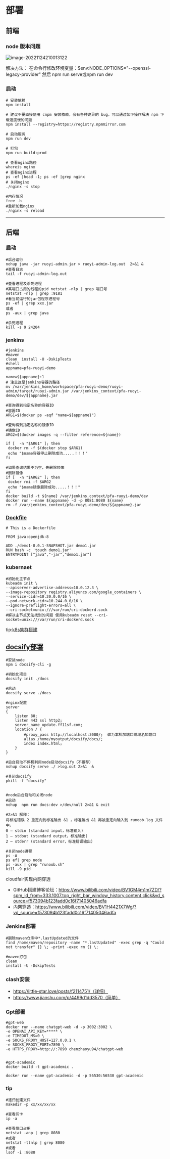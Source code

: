 # 部署

## 前端

### node 版本问题

![image-20221124210013122](http://cdn.pengfanao.top/image-20221124210013122.png)

解决方法：
在命令行修改环境变量：$env:NODE_OPTIONS="--openssl-legacy-provider"
然后 npm run serve或npm run dev

### 启动

```shell
# 安装依赖
npm install

# 建议不要直接使用 cnpm 安装依赖，会有各种诡异的 bug。可以通过如下操作解决 npm 下载速度慢的问题
npm install --registry=https://registry.npmmirror.com

# 启动服务
npm run dev

# 打包
npm run build:prod

# 查看nginx路径
whereis nginx
# 查看nginx进程
ps -ef |head -1; ps -ef |grep nginx       
# 关闭nginx
./nginx -s stop
 
#内存情况
free -h
#重新加载nginx
./nginx -s reload
```





---

## 后端

### 启动

```shell
#后台运行
nohup java -jar ruoyi-admin.jar > ruoyi-admin-log.out  2>&1 &
#查看日志
tail -f ruoyi-admin-log.out

#查看进程及杀死进程
#某端口占用的线程的pid netstat -nlp | grep 端口号
netstat -nlp | grep :9181
#看当前运行的jar包程序进程号
ps -ef | grep xxx.jar
或者
ps -aux | grep java
 
#杀死进程
kill -s 9 24204

```

### jenkins

```shell
#jenkins
#maven
clean  install -U -DskipTests
#shell
appname=pfa-ruoyi-demo

name=${appname}:1
# 注意这是jenkins容器的路径
mv /var/jenkins_home/workspace/pfa-ruoyi-demo/ruoyi-admin/target/ruoyi-admin.jar /var/jenkins_context/pfa-ruoyi-demo/dev/${appname}.jar

#查询得到指定名称的容器ID
#容器ID
ARG1=$(docker ps -aqf "name=${appname}")

#查询得到指定名称的镜像ID
#镜像ID
ARG2=$(docker images -q --filter reference=${name})

if [  -n "$ARG1" ]; then
 docker rm -f $(docker stop $ARG1)
 echo "$name容器停止删除成功.....！！！"
fi

#如果查询结果不为空，先删除镜像
#删除镜像
if [  -n "$ARG2" ]; then
 docker rmi -f $ARG2
 echo "$name镜像删除成功.....！！！"
fi
docker build -t ${name} /var/jenkins_context/pfa-ruoyi-demo/dev
docker run --name ${appname} -d -p 8081:8080 ${name}
rm -f /var/jenkins_context/pfa-ruoyi-demo/dev/${appname}.jar
```

### [Dockfile](https://angry-swanson-b4e47b.netlify.app/zh-cn/custom-navbar)

```shell
# This is a Dockerfile

FROM java:openjdk-8

ADD ./demo1-0.0.1-SNAPSHOT.jar demo1.jar
RUN bash -c 'touch demo1.jar'
ENTRYPOINT ["java","-jar","demo1.jar"]
```



### kubernaet

```shell
#初始化主节点
kubeadm init \
--apiserver-advertise-address=10.0.12.3 \
--image-repository registry.aliyuncs.com/google_containers \
--service-cidr=10.20.0.0/16 \
--pod-network-cidr=10.244.0.0/16 \
--ignore-preflight-errors=all \
--cri-socket=unix:///var/run/cri-dockerd.sock
#解决主节点无法找到的问题 使用kubeadm reset --cri-socket=unix:///var/run/cri-dockerd.sock
```

tip:[k8s集群搭建](https://blog.csdn.net/gyqailxj/article/details/128190738)



## [docsify部署](https://www.zanglikun.com/15788.html)

```shell
#安装node
npm i docsify-cli -g

#初始化项目
docsify init ./docs

#启动
docsify serve ./docs

#nginx配置
server
{
    listen 80;
    listen 443 ssl http2;
    server_name update.ff11sf.com;
    location / {
		#proxy_pass http://localhost:3000/;  改为本机加端口或域名加端口
		alias /home/myoutput/docsify/docs/;
    	index index.html;
    }
}

#后台启动不停机利用node启动docsify（不推荐）
nohup docsify serve ./ >log.out 2>&1  &

#关闭docsify
pkill -f "docsify"


#node后台启动和关闭node
#启动
nohup  npm run docs:dev >/dev/null 2>&1 & exit

#2>&1 解释：
将标准错误 2 重定向到标准输出 &1 ，标准输出 &1 再被重定向输入到 runoob.log 文件中。
0 – stdin (standard input，标准输入)
1 – stdout (standard output，标准输出)
2 – stderr (standard error，标准错误输出)

#关闭node进程
ps -A 
ps ef| grep node
ps -aux | grep "runoob.sh" 
kill -9 pid
```



cloudfair实现内网穿透

- GitHub搭建博客论坛：https://www.bilibili.com/video/BV1GM4m1m7ZD/?spm_id_from=333.1007.top_right_bar_window_history.content.click&vd_source=f573094b123fadd0c16f71405046adfa
- 内网穿透：https://www.bilibili.com/video/BV1H4421X7Wg/?vd_source=f573094b123fadd0c16f71405046adfa



### Jenkins部署

```shell
#删除maven仓库中*.lastUpdated的文件
find /home/maven/repository -name "*.lastUpdated" -exec grep -q "Could not transfer" {} \; -print -exec rm {} \;

#maven打包
clean 
install -U -DskipTests
```



### clash安装

- https://little-star.love/posts/f2114751/（详细）
- https://www.jianshu.com/p/4499d1dd3570（简单）



### Gpt部署

```shell
#gpt-web
docker run --name chatgpt-web -d -p 3002:3002 \
-e OPENAI_API_KEY=***** \
-e TIMEOUT_MS=0 \
-e SOCKS_PROXY_HOST=127.0.0.1 \
-e SOCKS_PROXY_PORT=7890 \
-e HTTPS_PROXY=http://:7890 chenzhaoyu94/chatgpt-web


#gpt-academic
docker build -t gpt-academic .

docker run --name gpt-academic -d -p 56530:56530 gpt-academic
```





### tip

```shell
#递归创建文件
makedir -p xx/xx/xx/xx

#查看网卡 
ip -a

#查看端口占用
netstat -anp | grep 8080  
#或者 
netstat -tlnlp | grep 8080
#或者 
lsof -i :8080
```



